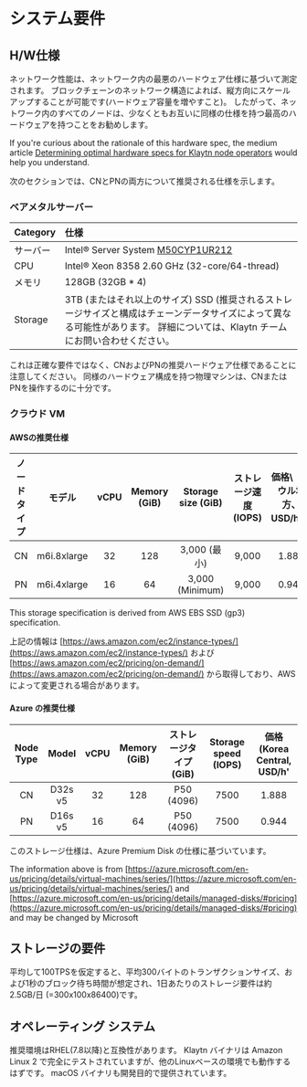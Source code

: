 # システム要件 <a id="system-requirements"></a>

## H/W仕様 <a id="h-w-specification"></a>

ネットワーク性能は、ネットワーク内の最悪のハードウェア仕様に基づいて測定されます。 ブロックチェーンのネットワーク構造によれば、縦方向にスケールアップすることが可能です(ハードウェア容量を増やすこと)。 したがって、ネットワーク内のすべてのノードは、少なくともお互いに同様の仕様を持つ最高のハードウェアを持つことをお勧めします。

If you're curious about the rationale of this hardware spec, the medium article [Determining optimal hardware specs for Klaytn node operators](https://klaytn.foundation/node-operator-optimal-specs/) would help you understand.

次のセクションでは、CNとPNの両方について推奨される仕様を示します。

### ベアメタルサーバー <a id="bare-metal-server"></a>

| Category | 仕様                                                                                                                                                   |
|:-------- |:---------------------------------------------------------------------------------------------------------------------------------------------------- |
| サーバー     | Intel® Server System [M50CYP1UR212](https://www.intel.sg/content/www/xa/en/products/sku/214842/intel-server-system-m50cyp1ur212/specifications.html) |
| CPU      | Intel® Xeon 8358 2.60 GHz \(32-core/64-thread\)                                                                                                    |
| メモリ      | 128GB \(32GB \* 4\)                                                                                                                              |
| Storage  | 3TB (またはそれ以上のサイズ) SSD (推奨されるストレージサイズと構成はチェーンデータサイズによって異なる可能性があります。 詳細については、Klaytn チームにお問い合わせください。                                                    |

これは正確な要件ではなく、CNおよびPNの推奨ハードウェア仕様であることに注意してください。 同様のハードウェア構成を持つ物理マシンは、CNまたはPNを操作するのに十分です。

### クラウド VM <a id="cloud-vm"></a>

#### AWSの推奨仕様<a id="recommended-specification-for-aws"></a>

| ノードタイプ |     モデル     | vCPU | Memory \(GiB\) | Storage size \(GiB\) | ストレージ速度 \(IOPS\) | 価格\（ソウル地方、USD/h\） |
|:------:|:-----------:|:----:|:----------------:|:----------------------:|:------------------:|:-------------------:|
|   CN   | m6i.8xlarge |  32  |       128        |       3,000 (最小)       |       9,000        |        1.888        |
|   PN   | m6i.4xlarge |  16  |        64        |    3,000 (Minimum)     |       9,000        |        0.944        |

This storage specification is derived from AWS EBS SSD (gp3) specification.

上記の情報は [https://aws.amazon.com/ec2/instance-types/](https://aws.amazon.com/ec2/instance-types/) および [https://aws.amazon.com/ec2/pricing/on-demand/](https://aws.amazon.com/ec2/pricing/on-demand/) から取得しており、AWSによって変更される場合があります。

#### Azure の推奨仕様<a id="recommended-specification-for-azure"></a>

| Node Type |  Model  | vCPU | Memory \(GiB\) | ストレージタイプ \(GiB\) | Storage speed \(IOPS\) | 価格 \(Korea Central, USD/h\' |
|:---------:|:-------:|:----:|:----------------:|:------------------:|:------------------------:|:-----------------------------:|
|    CN     | D32s v5 |  32  |       128        |     P50 (4096)     |           7500           |             1.888             |
|    PN     | D16s v5 |  16  |        64        |     P50 (4096)     |           7500           |             0.944             |

このストレージ仕様は、Azure Premium Disk の仕様に基づいています。

The information above is from [https://azure.microsoft.com/en-us/pricing/details/virtual-machines/series/](https://azure.microsoft.com/en-us/pricing/details/virtual-machines/series/) and [https://azure.microsoft.com/en-us/pricing/details/managed-disks/#pricing](https://azure.microsoft.com/en-us/pricing/details/managed-disks/#pricing) and may be changed by Microsoft

## ストレージの要件 <a id="storage-requirements"></a>

平均して100TPSを仮定すると、平均300バイトのトランザクションサイズ、および1秒のブロック待ち時間が想定され、1日あたりのストレージ要件は約2.5GB/日 \(=300x100x86400\)です。

## オペレーティング システム <a id="operating-system"></a>

推奨環境はRHEL(7.8以降)と互換性があります。 Klaytn バイナリは Amazon Linux 2 で完全にテストされていますが、他のLinuxベースの環境でも動作するはずです。 macOS バイナリも開発目的で提供されています。

